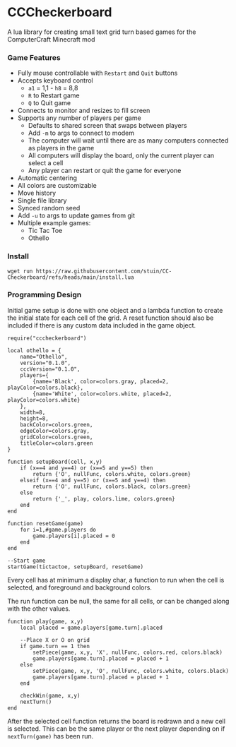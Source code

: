 # CCCheckerboard

A lua library for creating small text grid turn based games for the ComputerCraft Minecraft mod

### Game Features

- Fully mouse controllable with `Restart` and `Quit` buttons
- Accepts keyboard control
	- `a1` = 1,1 - `h8` = 8,8
	- `R` to Restart game
	- `Q` to Quit game
- Connects to monitor and resizes to fill screen
- Supports any number of players per game
	- Defaults to shared screen that swaps between players
	- Add `-m` to args to connect to modem
	- The computer will wait until there are as many computers connected as players in the game
	- All computers will display the board, only the current player can select a cell
	- Any player can restart or quit the game for everyone
- Automatic centering
- All colors are customizable
- Move history
- Single file library
- Synced random seed
- Add `-u` to args to update games from git
- Multiple example games:
	- Tic Tac Toe
	- Othello

### Install

```
wget run https://raw.githubusercontent.com/stuin/CC-Checkerboard/refs/heads/main/install.lua
```

### Programming Design

Initial game setup is done with one object and a lambda function to create the initial state for each cell of the grid. A reset function should also be included if there is any custom data included in the game object.

```
require("cccheckerboard")

local othello = {
	name="Othello",
	version="0.1.0",
	cccVersion="0.1.0",
	players={
		{name='Black', color=colors.gray, placed=2, playColor=colors.black},
		{name='White', color=colors.white, placed=2, playColor=colors.white}
	},
	width=8,
	height=8,
	backColor=colors.green,
	edgeColor=colors.gray,
	gridColor=colors.green,
	titleColor=colors.green
}

function setupBoard(cell, x,y)
	if (x==4 and y==4) or (x==5 and y==5) then
		return {'O', nullFunc, colors.white, colors.green}
	elseif (x==4 and y==5) or (x==5 and y==4) then
		return {'O', nullFunc, colors.black, colors.green}
	else
		return {'_', play, colors.lime, colors.green}
	end
end

function resetGame(game)
	for i=1,#game.players do
		game.players[i].placed = 0
	end
end

--Start game
startGame(tictactoe, setupBoard, resetGame)
```

Every cell has at minimum a display char, a function to run when the cell is selected, and foreground and background colors.

The run function can be null, the same for all cells, or can be changed along with the other values.

```
function play(game, x,y)
	local placed = game.players[game.turn].placed

	--Place X or O on grid
	if game.turn == 1 then
		setPiece(game, x,y, 'X', nullFunc, colors.red, colors.black)
		game.players[game.turn].placed = placed + 1
	else
		setPiece(game, x,y, 'O', nullFunc, colors.white, colors.black)
		game.players[game.turn].placed = placed + 1
	end

	checkWin(game, x,y)
	nextTurn()
end
```

After the selected cell function returns the board is redrawn and a new cell is selected. This can be the same player or the next player depending on if `nextTurn(game)` has been run.
